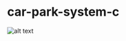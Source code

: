 # car-park-system-c
![alt text]([http://url/to/img.png](https://github.com/RJXavier/car-park-system-c/blob/main/Picture1.jpg)](https://raw.githubusercontent.com/RJXavier/car-park-system-c/main/Picture1.jpg))
